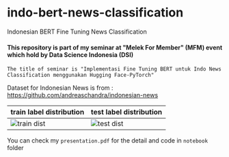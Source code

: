 # indo-bert-news-classification
Indonesian BERT Fine Tuning News Classification

#### This repository is part of my seminar at "Melek For Member" (MFM) event which hold by Data Science Indonesia (DSI)

```
The title of seminar is "Implementasi Fine Tuning BERT untuk Indo News Classification menggunakan Hugging Face-PyTorch" 
```

Dataset for Indonesian News is from : https://github.com/andreaschandra/indonesian-news

train label distribution | test label distribution
---|---
![train dist](https://github.com/andreaschandra/indonesian-news/raw/master/train_dist.png) | ![test dist](https://github.com/andreaschandra/indonesian-news/raw/master/test_dist.png)

You can check my ```presentation.pdf``` for the detail and code in ```notebook``` folder
